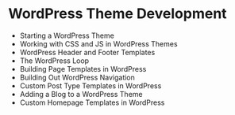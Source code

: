 # WordPress Theme Development
- Starting a WordPress Theme 
- Working with CSS and JS in WordPress Themes 
- WordPress Header and Footer Templates 
- The WordPress Loop 
- Building Page Templates in WordPress 
- Building Out WordPress Navigation 
- Custom Post Type Templates in WordPress
- Adding a Blog to a WordPress Theme
- Custom Homepage Templates in WordPress
